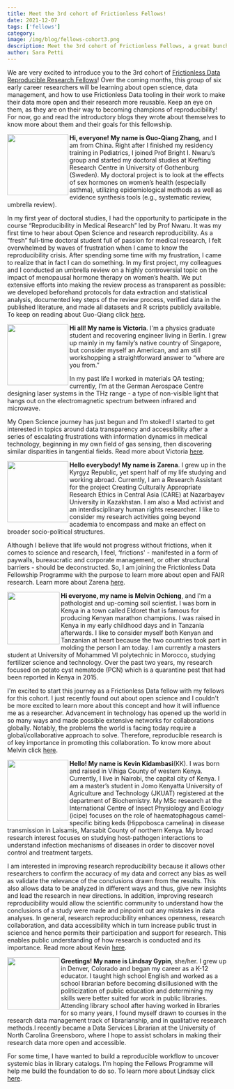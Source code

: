 ```yaml
---
title: Meet the 3rd cohort of Frictionless Fellows!
date: 2021-12-07
tags: ['fellows']
category:
image: /img/blog/fellows-cohort3.png
description: Meet the 3rd cohort of Frictionless Fellows, a great bunch of early career researchers on their way to become champions for reproducibility and open science
author: Sara Petti
---
```

We are very excited to introduce you to the 3rd cohort of [Frictionless Data Reproducible Research Fellows](https://fellows.frictionlessdata.io/)! Over the coming months, this group of six early career researchers will be learning about open science, data management, and how to use Frictionless Data tooling in their work to make their data more open and their research more reusable. Keep an eye on them, as they are on their way to becoming champions of reproducibility! For now, go and read the introductory blogs they wrote about themselves to know more about them and their goals for this fellowship. 

<img src="/img/blog/GQ.jpeg" width="140px" align="left" style="border=5px">

**Hi, everyone! My name is Guo-Qiang Zhang**, and I am from China. Right after I finished my residency training in Pediatrics, I joined Prof Bright I. Nwaru’s group and started my doctoral studies at Krefting Research Centre in University of Gothenburg (Sweden). My doctoral project is to look at the effects of sex hormones on women’s health (especially asthma), utilizing epidemiological methods as well as evidence synthesis tools (e.g., systematic review, umbrella review). 

In my first year of doctoral studies, I had the opportunity to participate in the course “Reproducibility in Medical Research” led by Prof Nwaru. It was my first time to hear about Open Science and research reproducibility. As a “fresh” full-time doctoral student full of passion for medical research, I felt overwhelmed by waves of frustration when I came to know the reproducibility crisis. After spending some time with my frustration, I came to realize that in fact I can do something. In my first project, my colleagues and I conducted an umbrella review on a highly controversial topic on the impact of menopausal hormone therapy on women’s health. We put extensive efforts into making the review process as transparent as possible: we developed beforehand protocols for data extraction and statistical analysis, documented key steps of the review process, verified data in the published literature, and made all datasets and R scripts publicly available.
To keep on reading about Guo-Qiang click [here](https://fellows.frictionlessdata.io/blog/hello-guo-qiang/).

<img src="/img/blog/Victoria.jpeg" width="140px" align="left" style="border=5px">

**Hi all! My name is Victoria**. I'm a physics graduate student and recovering engineer living in Berlin. I grew up mainly in my family’s native country of Singapore, but consider myself an American, and am still workshopping a straightforward answer to “where are you from.”

In my past life I worked in materials QA testing; currently, I’m at the German Aerospace Centre designing laser systems in the THz range - a type of non-visible light that hangs out on the electromagnetic spectrum between infrared and microwave. 

My Open Science journey has just begun and I’m stoked! I started to get interested in topics around data transparency and accessibility after a series of escalating frustrations with information dynamics in medical technology, beginning in my own field of gas sensing, then discovering similar disparities in tangential fields.
Read more about Victoria [here](https://fellows.frictionlessdata.io/blog/hello-victoria/).

<img src="/img/blog/Zarena.jpeg" width="140px" align="left" style="border=5px">

**Hello everybody! My name is Zarena**. I grew up in the Kyrgyz Republic, yet spent half of my life studying and working abroad. Currently, I am a Research Assistant for the project Creating Culturally Appropriate Research Ethics in Central Asia (CARE) at Nazarbayev University in Kazakhstan. I am also a Mad activist and an interdisciplinary human rights researcher. I like to consider my research activities going beyond academia to encompass and make an effect on broader socio-political structures.

Although I believe that life would not progress without frictions, when it comes to science and research, I feel, ‘frictions' - manifested in a form of paywalls, bureaucratic and corporate management, or other structural barriers - should be deconstructed. So, I am joining the Frictionless Data Fellowship Programme with the purpose to learn more about open and FAIR research.
Learn more about Zarena [here](https://fellows.frictionlessdata.io/blog/hello-zarena/).

<img src="/img/blog/Melvin.jpeg" width="120px" align="left" style="border=5px">

**Hi everyone, my name is Melvin Ochieng**, and I'm a pathologist and up-coming soil scientist. I was born in Kenya in a town called Eldoret that is famous for producing Kenyan marathon champions. I was raised in Kenya in my early childhood days and in Tanzania afterwards. I like to consider myself both Kenyan and Tanzanian at heart because the two countries took part in molding the person I am today. I am currently a masters student at University of Mohammed VI polytechnic in Morocco, studying fertilizer science and technology. Over the past two years, my research focused on potato cyst nematode (PCN) which is a quarantine pest that had been reported in Kenya in 2015.

I'm excited to start this journey as a Frictionless Data fellow with my fellows for this cohort. I just recently found out about open science and I couldn't be more excited to learn more about this concept and how it will influence me as a researcher. Advancement in technology has opened up the world in so many ways and made possible extensive networks for collaborations globally. Notably, the problems the world is facing today require a global/collaborative approach to solve. Therefore, reproducible research is of key importance in promoting this collaboration. 
To know more about Melvin click [here](https://fellows.frictionlessdata.io/blog/hello-melvin/).

<img src="/img/blog/Kevin-Photo.jpeg" width="140px" align="left" style="border=5px">

**Hello! My name is Kevin Kidambasi**(KK). I was born and raised in Vihiga County of western Kenya. Currently, I live in Nairobi, the capital city of Kenya. I am a master’s student in Jomo Kenyatta University of Agriculture and Technology (JKUAT) registered at the department of Biochemistry. My MSc research at the International Centre of Insect Physiology and Ecology (icipe) focuses on the role of haematophagous camel-specific biting keds (Hippobosca camelina) in disease transmission in Laisamis, Marsabit County of northern Kenya. My broad research interest focuses on studying host-pathogen interactions to understand infection mechanisms of diseases in order to discover novel control and treatment targets.

I am interested in improving research reproducibility because it allows other researchers to confirm the accuracy of my data and correct any bias as well as validate the relevance of the conclusions drawn from the results. This also allows data to be analyzed in different ways and thus, give new insights and lead the research in new directions. In addition, improving research reproducibility would allow the scientific community to understand how the conclusions of a study were made and pinpoint out any mistakes in data analyses. In general, research reproducibility enhances openness, research collaboration, and data accessibility which in turn increase public trust in science and hence permits their participation and support for research. This enables public understanding of how research is conducted and its importance.
Read more about Kevin [here](https://fellows.frictionlessdata.io/blog/hello-kevin/).

<img src="/img/blog/Lindsay.jpeg" width="120px" align="left" style="border=5px">

**Greetings! My name is Lindsay Gypin**, she/her. I grew up in Denver, Colorado and began my career as a K-12 educator. I taught high school English and worked as a school librarian before becoming disillusioned with the politicization of public education and determining my skills were better suited for work in public libraries. Attending library school after having worked in libraries for so many years, I found myself drawn to courses in the research data management track of librarianship, and in qualitative research methods.I recently became a Data Services Librarian at the University of North Carolina Greensboro, where I hope to assist scholars in making their research data more open and accessible.

For some time, I have wanted to build a reproducible workflow to uncover systemic bias in library catalogs. I’m hoping the Fellows Programme will help me build the foundation to do so.
To learn more about Lindsay click [here](https://fellows.frictionlessdata.io/blog/hello-lindsay/).
